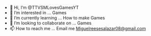 - 👋 Hi, I’m @TTVSMLovesGamesYT
- 👀 I’m interested in ... Games
- 🌱 I’m currently learning ... How to make Games
- 💞️ I’m looking to collaborate on ... Games
- 📫 How to reach me ... Email me Miguelreesesalazar08@gmail.com

<!---
TTVSMLovesGamesYT/TTVSMLovesGamesYT is a ✨ special ✨ repository because its `README.md` (this file) appears on your GitHub profile.
You can click the Preview link to take a look at your changes.
--->
